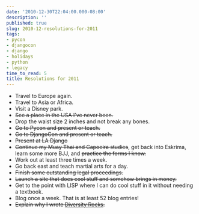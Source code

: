 ```yaml
---
date: '2010-12-30T22:04:00.000-08:00'
description: ''
published: true
slug: 2010-12-resolutions-for-2011
tags:
- pycon
- djangocon
- django
- holidays
- python
- legacy
time_to_read: 5
title: Resolutions for 2011
---
```


<ul><li>Travel to Europe again.</li><li>Travel to Asia or Africa.</li><li>Visit a Disney park.</li><li><strike>See a place in the USA I've never been.</strike></li><li>Drop the waist size 2 inches and not break any bones.</li><li><strike>Go to Pycon and present or teach.</strike></li><li><strike>Go to DjangoCon and present or teach.</strike></li><li><strike>Present at LA Django</strike></li><li><strike>Continue my Muay Thai and Capoeira studies</strike>, get back into Eskrima, learn some more BJJ, and <strike>practice the forms I know.</strike></li><li>Work out at least three times a week.</li><li>Go back east and teach martial arts for a day.</li><li><strike>Finish some outstanding legal proceedings.</strike></li><li><strike>Launch a site that does cool stuff and somehow brings in money.</strike></li><li>Get to the point with LISP where I can do cool stuff in it without needing a textbook.</li><li>Blog once a week. That is at least 52 blog entries!</li><li><strike>Explain why I wrote <a href="http://pydanny.blogspot.com/2010/02/pycon-2010-report-i.html">Diversity Rocks</a>.</strike></li></ul>